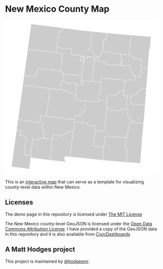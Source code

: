 # New Mexico County Map

![map](https://raw.githubusercontent.com/hodgesmr/new_mexico_county_map/master/img/map.png)

This is an [interactive map](http://matthodges.com/new_mexico_county_map/) that can serve as a template for visualizing county-level data within New Mexico.

## Licenses

The demo page in this repository is licensed under [The MIT License](https://github.com/hodgesmr/new_mexico_county_map/blob/master/LICENSE)

The New Mexico county-level GeoJSON is licensed under the [Open Data Commons Attribution License](http://opendefinition.org/licenses/odc-by/). I have provided a copy of the GeoJSON data in this repository and it is also available from [CivicDashboards](http://catalog.opendata.city/dataset/new-mexico-counties-polygon/resource/18f9465e-dc2d-4d47-a30a-bbda97c1746f)

## A Matt Hodges project

This project is maintained by [@hodgesmr](http://twitter.com/hodgesmr).
